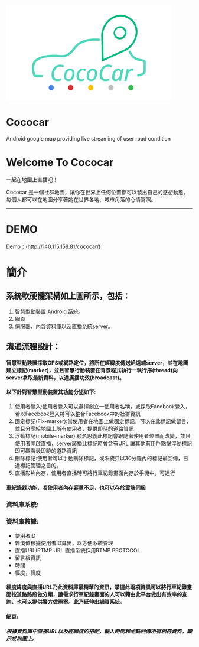 ![Screenshot](cococar.svg)
# Cococar
Android google map providing live streaming of user road condition

# Welcome To Cococar
一起在地圖上直播吧！

Cococar 是一個社群地圖，讓你在世界上任何位置都可以發出自己的感想動態。每個人都可以在地圖分享著她在世界各地、城市角落的心情寫照。

---
# DEMO
 Demo：(http://140.115.158.81/cococar/)

# 簡介
## 系統軟硬體架構如上圖所示，包括： 
1. 	智慧型動裝置 Android 系統。 
2.	網頁
3.  伺服器，內含資料庫以及直播系統server。


## 溝通流程設計：
#### 智慧型動裝置採取GPS或網路定位，將所在經緯度傳送給遠端server，並在地圖建立標記(marker)，並且智慧行動裝置在背景程式執行一執行序(thread)向server拿取最新資料，以達廣播功效(broadcast)。
#### 以下針對智慧型動裝置其功能分述如下:
1. 	使用者登入:使用者登入可以選擇創立一使用者名稱，或採取Facebook登入，若以Facebook登入將可以整合Facebook中的社群資訊
2. 	固定標記(Fix-marker):當使用者在地圖上做固定標記，可以在此標記做留言，並且分享給地圖上所有使用者，提供即時的道路資訊
3.	浮動標記(mobile-marker):顧名思義此標記會跟隨著使用者位置而改變，並且使用者開啟直播，server廣播此標記時會含有URL
讓其他有用戶點擊浮動標記即可觀看最即時的道路資訊
4.	刪除標記:使用者可以手動刪除標記，或系統只以30分鐘內的標記最回傳，已達標記管理之目的。
5.	直播影片內存，使用者直播時可將行車紀錄畫面內存於手機中，可達行
#### 車紀錄器功能，若使用者內存容量不足，也可以存於雲端伺服
### 資料庫系統:
###	資料庫數據:
- 	使用者ID
- 	雜湊值根據使用者ID算出，以方便系統管理
-	直播URL(RTMP URL 直播系統採用RTMP PROTOCOL
-	留言板資訊
-	時間
-	經度，緯度
#### 經度緯度與直播URL乃此資料庫最精華的資訊，掌握此兩項資訊可以將行車紀錄畫面按道路路段做分類，讓需求行車紀錄畫面的人可以藉由此平台做出有效率的查詢，也可以提供警方做辦案。此乃延伸出網頁系統。
#### 網頁:
##### 根據資料庫中直播URL以及經緯度的搭配，輸入時間和地點回傳所有相符資料。顯示於地圖上。
